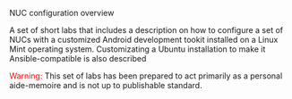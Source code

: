 NUC configuration overview

A set of short labs that includes a description on how to configure a set of NUCs with a customized Android development tookit installed on a Linux Mint operating system. Customizating a Ubuntu installation to make it Ansible-compatible is also described

<font color='red'>Warning:</font> This set of labs has been prepared to act primarily as a personal aide-memoire and is not up to publishable standard. 
